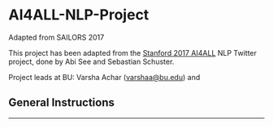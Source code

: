 # AI4ALL-NLP-Project
Adapted from SAILORS 2017

This project has been adapted from the [Stanford 2017 AI4ALL](http://ai4all.stanford.edu/) NLP Twitter project, done by Abi See and Sebastian Schuster.

Project leads at BU: Varsha Achar (varshaa@bu.edu) and 

## General Instructions
-----

